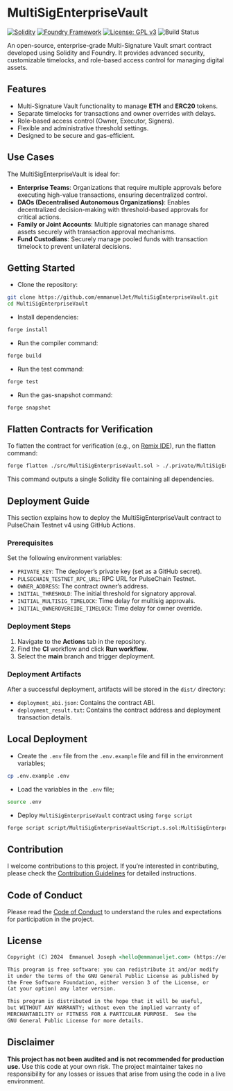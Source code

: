 # MultiSigEnterpriseVault

[![Solidity](https://img.shields.io/badge/Solidity-363636.svg?logo=solidity&logoColor=white)](https://soliditylang.org)
[![Foundry Framework](https://custom-icon-badges.demolab.com/badge/Foundry-E8E8E8.svg?logo=foundry)](https://getfoundry.sh)
[![License: GPL v3](https://img.shields.io/badge/License-GPLv3-blue.svg)](LICENSE)
![Build Status](https://github.com/emmanuelJet/MultiSigEnterpriseVault/actions/workflows/ci.yml/badge.svg?branch=main)

An open-source, enterprise-grade Multi-Signature Vault smart contract developed using Solidity and Foundry. It provides advanced security, customizable timelocks, and role-based access control for managing digital assets.

## Features

- Multi-Signature Vault functionality to manage **ETH** and **ERC20** tokens.
- Separate timelocks for transactions and owner overrides with delays.
- Role-based access control (Owner, Executor, Signers).
- Flexible and administrative threshold settings.
- Designed to be secure and gas-efficient.

## Use Cases

The MultiSigEnterpriseVault is ideal for:

- **Enterprise Teams**: Organizations that require multiple approvals before executing high-value transactions, ensuring decentralized control.
- **DAOs (Decentralised Autonomous Organizations)**: Enables decentralized decision-making with threshold-based approvals for critical actions.
- **Family or Joint Accounts**: Multiple signatories can manage shared assets securely with transaction approval mechanisms.
- **Fund Custodians**: Securely manage pooled funds with transaction timelock to prevent unilateral decisions.

## Getting Started

- Clone the repository:

```bash
git clone https://github.com/emmanuelJet/MultiSigEnterpriseVault.git
cd MultiSigEnterpriseVault
```

- Install dependencies:

```bash
forge install
```

- Run the compiler command:

```bash
forge build
```

- Run the test command:

```bash
forge test
```

- Run the gas-snapshot command:

```bash
forge snapshot
```

## Flatten Contracts for Verification

To flatten the contract for verification (e.g., on [Remix IDE](https://remix.ethereum.org/)), run the flatten command:

```bash
forge flatten ./src/MultiSigEnterpriseVault.sol > ./.private/MultiSigEnterpriseVault.sol
```

This command outputs a single Solidity file containing all dependencies.

## Deployment Guide

This section explains how to deploy the MultiSigEnterpriseVault contract to PulseChain Testnet v4 using GitHub Actions.

### Prerequisites

Set the following environment variables:

- `PRIVATE_KEY`: The deployer’s private key (set as a GitHub secret).
- `PULSECHAIN_TESTNET_RPC_URL`: RPC URL for PulseChain Testnet.
- `OWNER_ADDRESS`: The contract owner’s address.
- `INITIAL_THRESHOLD`: The initial threshold for signatory approval.
- `INITIAL_MULTISIG_TIMELOCK`: Time delay for multisig approvals.
- `INITIAL_OWNEROVEREIDE_TIMELOCK`: Time delay for owner override.

### Deployment Steps

1. Navigate to the **Actions** tab in the repository.
2. Find the **CI** workflow and click **Run workflow**.
3. Select the **main** branch and trigger deployment.

### Deployment Artifacts

After a successful deployment, artifacts will be stored in the `dist/` directory:

- `deployment_abi.json`: Contains the contract ABI.
- `deployment_result.txt`: Contains the contract address and deployment transaction details.

## Local Deployment

- Create the `.env` file from the `.env.example` file and fill in the environment variables;

```bash
cp .env.example .env
```

- Load the variables in the `.env` file;

```bash
source .env
```

- Deploy `MultiSigEnterpriseVault` contract using `forge script`

```bash
forge script script/MultiSigEnterpriseVaultScript.s.sol:MultiSigEnterpriseVaultScript --chain pulsechain-testnet --private-key $PRIVATE_KEY --rpc-url $PULSECHAIN_TESTNET_RPC_URL --broadcast --verify --verifier blockscout --verifier-url https://api.scan.v4.testnet.pulsechain.com/api/ | tee .private/deployment_result.txt
```

## Contribution

I welcome contributions to this project. If you’re interested in contributing, please check the [Contribution Guidelines](CONTRIBUTING.md) for detailed instructions.

## Code of Conduct

Please read the [Code of Conduct](CODE_OF_CONDUCT.md) to understand the rules and expectations for participation in the project.

## License

```md
Copyright (C) 2024  Emmanuel Joseph <hello@emmanueljet.com> (https://emmanueljet.com)

This program is free software: you can redistribute it and/or modify
it under the terms of the GNU General Public License as published by
the Free Software Foundation, either version 3 of the License, or
(at your option) any later version.

This program is distributed in the hope that it will be useful,
but WITHOUT ANY WARRANTY; without even the implied warranty of
MERCHANTABILITY or FITNESS FOR A PARTICULAR PURPOSE.  See the
GNU General Public License for more details.
```

## Disclaimer

**This project has not been audited and is not recommended for production use.** Use this code at your own risk. The project maintainer takes no responsibility for any losses or issues that arise from using the code in a live environment.
